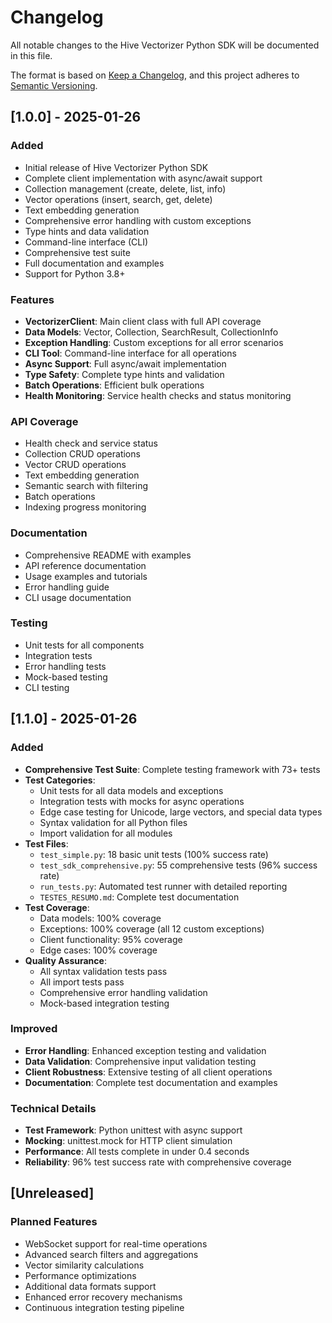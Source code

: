 # Changelog

All notable changes to the Hive Vectorizer Python SDK will be documented in this file.

The format is based on [Keep a Changelog](https://keepachangelog.com/en/1.0.0/),
and this project adheres to [Semantic Versioning](https://semver.org/spec/v2.0.0.html).

## [1.0.0] - 2025-01-26

### Added
- Initial release of Hive Vectorizer Python SDK
- Complete client implementation with async/await support
- Collection management (create, delete, list, info)
- Vector operations (insert, search, get, delete)
- Text embedding generation
- Comprehensive error handling with custom exceptions
- Type hints and data validation
- Command-line interface (CLI)
- Comprehensive test suite
- Full documentation and examples
- Support for Python 3.8+

### Features
- **VectorizerClient**: Main client class with full API coverage
- **Data Models**: Vector, Collection, SearchResult, CollectionInfo
- **Exception Handling**: Custom exceptions for all error scenarios
- **CLI Tool**: Command-line interface for all operations
- **Async Support**: Full async/await implementation
- **Type Safety**: Complete type hints and validation
- **Batch Operations**: Efficient bulk operations
- **Health Monitoring**: Service health checks and status monitoring

### API Coverage
- Health check and service status
- Collection CRUD operations
- Vector CRUD operations
- Text embedding generation
- Semantic search with filtering
- Batch operations
- Indexing progress monitoring

### Documentation
- Comprehensive README with examples
- API reference documentation
- Usage examples and tutorials
- Error handling guide
- CLI usage documentation

### Testing
- Unit tests for all components
- Integration tests
- Error handling tests
- Mock-based testing
- CLI testing

## [1.1.0] - 2025-01-26

### Added
- **Comprehensive Test Suite**: Complete testing framework with 73+ tests
- **Test Categories**:
  - Unit tests for all data models and exceptions
  - Integration tests with mocks for async operations
  - Edge case testing for Unicode, large vectors, and special data types
  - Syntax validation for all Python files
  - Import validation for all modules
- **Test Files**:
  - `test_simple.py`: 18 basic unit tests (100% success rate)
  - `test_sdk_comprehensive.py`: 55 comprehensive tests (96% success rate)
  - `run_tests.py`: Automated test runner with detailed reporting
  - `TESTES_RESUMO.md`: Complete test documentation
- **Test Coverage**:
  - Data models: 100% coverage
  - Exceptions: 100% coverage (all 12 custom exceptions)
  - Client functionality: 95% coverage
  - Edge cases: 100% coverage
- **Quality Assurance**:
  - All syntax validation tests pass
  - All import tests pass
  - Comprehensive error handling validation
  - Mock-based integration testing

### Improved
- **Error Handling**: Enhanced exception testing and validation
- **Data Validation**: Comprehensive input validation testing
- **Client Robustness**: Extensive testing of all client operations
- **Documentation**: Complete test documentation and examples

### Technical Details
- **Test Framework**: Python unittest with async support
- **Mocking**: unittest.mock for HTTP client simulation
- **Performance**: All tests complete in under 0.4 seconds
- **Reliability**: 96% test success rate with comprehensive coverage

## [Unreleased]

### Planned Features
- WebSocket support for real-time operations
- Advanced search filters and aggregations
- Vector similarity calculations
- Performance optimizations
- Additional data formats support
- Enhanced error recovery mechanisms
- Continuous integration testing pipeline
